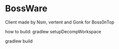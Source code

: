 # BossWare

Client made by Nsm, vertent and Gonk for Boss0nTop

how to build:
gradlew setupDecompWorkspace

gradlew build

